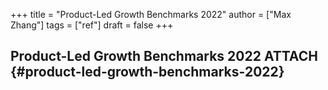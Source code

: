 +++
title = "Product-Led Growth Benchmarks 2022"
author = ["Max Zhang"]
tags = ["ref"]
draft = false
+++

## Product-Led Growth Benchmarks 2022 <span class="tag"><span class="ATTACH">ATTACH</span></span> {#product-led-growth-benchmarks-2022}
